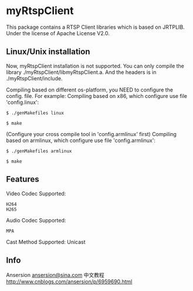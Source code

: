 myRtspClient
================================================================================

This package contains a RTSP Client libraries which is based on JRTPLIB.
Under the license of Apache License V2.0.

Linux/Unix installation
--------------------------------------------------------------------------------
Now, myRtspClient installation is not supported. You can only compile the library
./myRtspClient/libmyRtspClient.a. And the headers is in ./myRtspClient/include.

Compiling based on different os-platform, you NEED to configure the
config.<os-platform> file. 
For example: 
Compiling based on x86, which configure use file 'config.linux':
 	
 	$ ./genMakefiles linux
 	
 	$ make

(Configure your cross compile tool in 'config.armlinux' first)
Compiling based on armlinux, which configure use file 'config.armlinux':
	
	$ ./genMakefiles armlinux
	
	$ make

Features
--------------------------------------------------------------------------------
Video Codec Supported:

	H264
	H265

Audio Codec Supported:

	MPA

Cast Method Supported:
	Unicast
	
Info
--------------------------------------------------------------------------------
Ansersion 	ansersion@sina.com
中文教程 	http://www.cnblogs.com/ansersion/p/6959690.html
